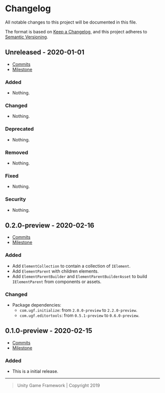 # Changelog
All notable changes to this project will be documented in this file.

The format is based on [Keep a Changelog](https://keepachangelog.com/en/1.0.0/),
and this project adheres to [Semantic Versioning](https://semver.org/spec/v2.0.0.html).

## Unreleased - 2020-01-01
- [Commits](https://github.com/unity-game-framework/ugf-elements/compare/0.0.0...0.0.0)
- [Milestone](https://github.com/unity-game-framework/ugf-elements/milestone/0?closed=1)

### Added
- Nothing.

### Changed
- Nothing.

### Deprecated
- Nothing.

### Removed
- Nothing.

### Fixed
- Nothing.

### Security
- Nothing.

## 0.2.0-preview - 2020-02-16
- [Commits](https://github.com/unity-game-framework/ugf-elements/compare/0.1.0-preview...0.2.0-preview)
- [Milestone](https://github.com/unity-game-framework/ugf-elements/milestone/2?closed=1)

### Added
- Add `ElementCollection` to contain a collection of `IElement`.
- Add `ElementParent` with children elements.
- Add `ElementParentBuilder` and `ElementParentBuilderAsset` to build `IElementParent` from components or assets.

### Changed
- Package dependencies:
    - `com.ugf.initialize`: from `2.0.0-preview` to `2.2.0-preview`.
    - `com.ugf.editortools`: from `0.5.1-preview` to `0.6.0-preview`.

## 0.1.0-preview - 2020-02-15
- [Commits](https://github.com/unity-game-framework/ugf-elements/compare/6f25a25...0.1.0-preview)
- [Milestone](https://github.com/unity-game-framework/ugf-elements/milestone/1?closed=1)

### Added
- This is a initial release.

---
> Unity Game Framework | Copyright 2019
